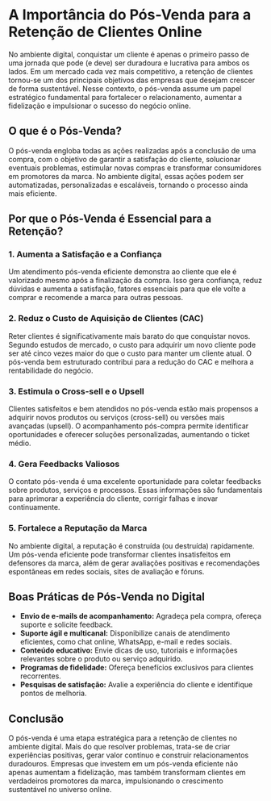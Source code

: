 # A Importância do Pós-Venda para a Retenção de Clientes Online

No ambiente digital, conquistar um cliente é apenas o primeiro passo de uma jornada que pode (e deve) ser duradoura e lucrativa para ambos os lados. Em um mercado cada vez mais competitivo, a retenção de clientes tornou-se um dos principais objetivos das empresas que desejam crescer de forma sustentável. Nesse contexto, o pós-venda assume um papel estratégico fundamental para fortalecer o relacionamento, aumentar a fidelização e impulsionar o sucesso do negócio online.

## O que é o Pós-Venda?

O pós-venda engloba todas as ações realizadas após a conclusão de uma compra, com o objetivo de garantir a satisfação do cliente, solucionar eventuais problemas, estimular novas compras e transformar consumidores em promotores da marca. No ambiente digital, essas ações podem ser automatizadas, personalizadas e escaláveis, tornando o processo ainda mais eficiente.

## Por que o Pós-Venda é Essencial para a Retenção?

### 1. **Aumenta a Satisfação e a Confiança**

Um atendimento pós-venda eficiente demonstra ao cliente que ele é valorizado mesmo após a finalização da compra. Isso gera confiança, reduz dúvidas e aumenta a satisfação, fatores essenciais para que ele volte a comprar e recomende a marca para outras pessoas.

### 2. **Reduz o Custo de Aquisição de Clientes (CAC)**

Reter clientes é significativamente mais barato do que conquistar novos. Segundo estudos de mercado, o custo para adquirir um novo cliente pode ser até cinco vezes maior do que o custo para manter um cliente atual. O pós-venda bem estruturado contribui para a redução do CAC e melhora a rentabilidade do negócio.

### 3. **Estimula o Cross-sell e o Upsell**

Clientes satisfeitos e bem atendidos no pós-venda estão mais propensos a adquirir novos produtos ou serviços (cross-sell) ou versões mais avançadas (upsell). O acompanhamento pós-compra permite identificar oportunidades e oferecer soluções personalizadas, aumentando o ticket médio.

### 4. **Gera Feedbacks Valiosos**

O contato pós-venda é uma excelente oportunidade para coletar feedbacks sobre produtos, serviços e processos. Essas informações são fundamentais para aprimorar a experiência do cliente, corrigir falhas e inovar continuamente.

### 5. **Fortalece a Reputação da Marca**

No ambiente digital, a reputação é construída (ou destruída) rapidamente. Um pós-venda eficiente pode transformar clientes insatisfeitos em defensores da marca, além de gerar avaliações positivas e recomendações espontâneas em redes sociais, sites de avaliação e fóruns.

## Boas Práticas de Pós-Venda no Digital

- **Envio de e-mails de acompanhamento:** Agradeça pela compra, ofereça suporte e solicite feedback.
- **Suporte ágil e multicanal:** Disponibilize canais de atendimento eficientes, como chat online, WhatsApp, e-mail e redes sociais.
- **Conteúdo educativo:** Envie dicas de uso, tutoriais e informações relevantes sobre o produto ou serviço adquirido.
- **Programas de fidelidade:** Ofereça benefícios exclusivos para clientes recorrentes.
- **Pesquisas de satisfação:** Avalie a experiência do cliente e identifique pontos de melhoria.

## Conclusão

O pós-venda é uma etapa estratégica para a retenção de clientes no ambiente digital. Mais do que resolver problemas, trata-se de criar experiências positivas, gerar valor contínuo e construir relacionamentos duradouros. Empresas que investem em um pós-venda eficiente não apenas aumentam a fidelização, mas também transformam clientes em verdadeiros promotores da marca, impulsionando o crescimento sustentável no universo online.